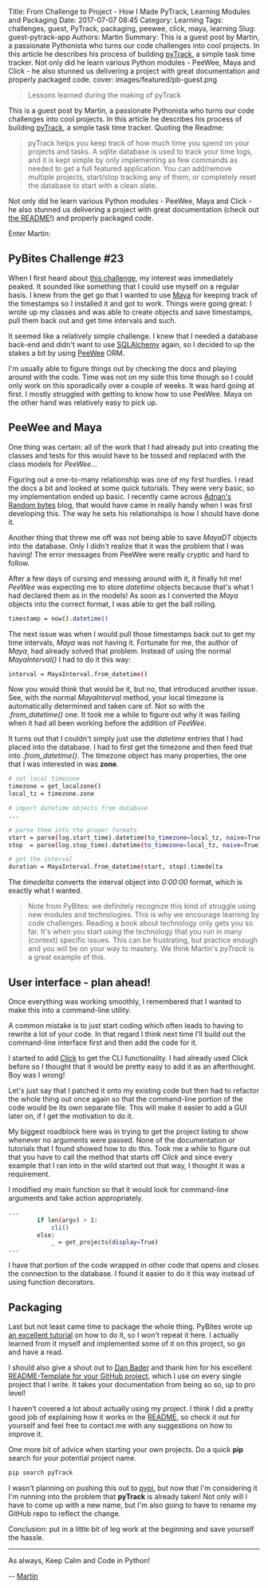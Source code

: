Title: From Challenge to Project - How I Made PyTrack, Learning Modules and Packaging
Date: 2017-07-07 08:45
Category: Learning
Tags: challenges, guest, PyTrack, packaging, peewee, click, maya, learning
Slug: guest-pytrack-app
Authors: Martin
Summary: This is a guest post by Martin, a passionate Pythonista who turns our code challenges into cool projects. In this article he describes his process of building [pyTrack](https://github.com/clamytoe/pyTrack/), a simple task time tracker. Not only did he learn various Python modules - PeeWee, Maya and Click - he also stunned us delivering a project with great documentation and properly packaged code. 
cover: images/featured/pb-guest.png

> Lessons learned during the making of pyTrack

This is a guest post by Martin, a passionate Pythonista who turns our code challenges into cool projects. In this article he describes his process of building [pyTrack](https://github.com/clamytoe/pyTrack/), a simple task time tracker. Quoting the Readme:

> pyTrack helps you keep track of how much time you spend on your projects and tasks. A sqlite database is used to track your time logs, and it is kept simple by only implementing as few commands as needed to get a full featured application. You can add/remove multiple projects, start/stop tracking any of them, or completely reset the database to start with a clean slate.

Not only did he learn various Python modules - PeeWee, Maya and Click - he also stunned us delivering a project with great documentation (check out [the README](https://github.com/clamytoe/pyTrack/blob/master/README.md)!) and properly packaged code. 

Enter Martin:

## PyBites Challenge #23

When I first heard about [this challenge](https://pybit.es/codechallenge23.html), my interest was immediately peaked. It sounded like something that I could use myself on a regular basis. I knew from the get go that I wanted to use [Maya](https://github.com/kennethreitz/maya) for keeping track of the timestamps so I installed it and got to work. Things were going great: I wrote up my classes and was able to create objects and save timestamps, pull them back out and get time intervals and such.

It seemed like a relatively simple challenge. I knew that I needed a database back-end and didn't want to use [SQLAlchemy](https://www.sqlalchemy.org/) again, so I decided to up the stakes a bit by using [PeeWee](https://github.com/coleifer/peewee) ORM. 

I'm usually able to figure things out by checking the docs and playing around with the code. Time was not on my side this time though so I could only work on this sporadically over a couple of weeks. It was hard going at first. I mostly struggled with getting to know how to use PeeWee. Maya on the other hand was relatively easy to pick up.

## PeeWee and Maya

One thing was certain: all of the work that I had already put into creating the classes and tests for this would have to be tossed and replaced with the class models for *PeeWee*...

Figuring out a one-to-many relationship was one of my first hurdles. I read the docs a bit and looked at some quick tutorials. They were very basic, so my implementation ended up basic. I recently came across [Adnan's Random bytes](http://blog.adnansiddiqi.me/develop-database-driven-applications-in-python-with-peewee/) blog, that would have came in really handy when I was first developing this. The way he sets his relationships is how I should have done it.

Another thing that threw me off was not being able to save *MayaDT* objects into the database. Only I didn't realize that it was the problem that I was having! The error messages from PeeWee were really cryptic and hard to follow.

After a few days of cursing and messing around with it, it finally hit me! *PeeWee* was expecting me to store *datetime* objects because that's what I had declared them as in the models! As soon as I converted the *Maya* objects into the correct format, I was able to get the ball rolling.

```bash
timestamp = now().datetime()
```

The next issue was when I would pull those timestamps back out to get my time intervals, *Maya* was not having it. Fortunate for me, the author of *Maya*, had already solved that problem. Instead of using the normal *MayaInterval()* I had to do it this way:

```bash
interval = MayaInterval.from_datetime()
```

Now you would think that would be it, but no, that introduced another issue. See, with the normal *MayaInterval* method, your local timezone is automatically determined and taken care of. Not so with the *.from_datetime()* one. It took me a while to figure out why it was failing when it had all been working before the addition of *PeeWee*.

It turns out that I couldn't simply just use the *datetime* entries that I had placed into the database. I had to first get the timezone and then feed that into *.from_datetime()*. The timezone object has many properties, the one that I was interested in was **zone**.

```bash
# set local timezone
timezone = get_localzone()
local_tz = timezone.zone

# import datetime objects from database
...

# parse them into the proper formats
start = parse(log.start_time).datetime(to_timezone=local_tz, naive=True)
stop  = parse(log.stop_time).datetime(to_timezone=local_tz, naive=True)

# get the interval
duration = MayaInterval.from_datetime(start, stop).timedelta
```

The *timedelta* converts the interval object into *0:00:00* format, which is exactly what I wanted.

> Note from PyBites: we definitely recognize this kind of struggle using new modules and technologies. This is why we encourage learning by code challenges. Reading a book about technology only gets you so far. It's when you start *using* the technology that you run in many (context) specific issues. This can be frustrating, but practice enough and you will be on your way to mastery. We think Martin's *pyTrack* is a great example of this.

## User interface - plan ahead!

Once everything was working smoothly, I remembered that I wanted to make this into a command-line utility. 

A common mistake is to just start coding which often leads to having to rewrite a lot of your code. In that regard I think next time I’ll build out the command-line interface first and then add the code for it. 

I started to add [Click](https://github.com/pallets/click) to get the CLI functionality. I had already used Click before so I thought that it would be pretty easy to add it as an afterthought. Boy was I wrong!

Let's just say that I patched it onto my existing code but then had to refactor the whole thing out once again so that the command-line portion of the code would be its own separate file. This will make it easier to add a GUI later on, if I get the motivation to do it.

My biggest roadblock here was in trying to get the project listing to show whenever no arguments were passed. None of the documentation or tutorials that I found showed how to do this. Took me a while to figure out that you have to call the method that starts off *Click* and since every example that I ran into in the wild started out that way, I thought it was a requirement.

I modified my main function so that it would look for command-line arguments and take action appropriately.

```bash
...
        if len(argv) > 1:
            cli()
        else:
            _ = get_projects(display=True)
...
```

I have that portion of the code wrapped in other code that opens and closes the connection to the database. I found it easier to do it this way instead of using function decorators.

## Packaging
Last but not least came time to package the whole thing. PyBites wrote up [an excellent tutorial](https://pybit.es/python-packaging.html) on how to do it, so I won't repeat it here. I actually learned from it myself and implemented some of it on this project, so go and have a read.

I should also give a shout out to [Dan Bader](https://twitter.com/dbader_org) and thank him for his excellent [README-Template for your GitHub project](https://dbader.org/blog/write-a-great-readme-for-your-github-project), which I use on every single project that I write. It takes your documentation from being so so, up to pro level!

I haven’t covered a lot about actually using my project. I think I did a pretty good job of explaining how it works in the [README](https://github.com/clamytoe/pyTrack), so check it out for yourself and feel free to contact me with any suggestions on how to improve it.

One more bit of advice when starting your own projects. Do a quick **pip** search for your potential project name.

```bash
pip search pyTrack
```

I wasn't planning on pushing this out to [pypi](https://pypi.python.org/pypi), but now that I'm considering it I'm running into the problem that **pyTrack** is already taken! Not only will I have to come up with a new name, but I'm also going to have to rename my GitHub repo to reflect the change.

Conclusion: put in a little bit of leg work at the beginning and save yourself the hassle. 

---

As always, Keep Calm and Code in Python!

-- [Martin](pages/guests.html#martinuribe)
